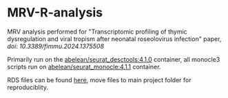 # MRV-R-analysis
MRV analysis performed for "Transcriptomic profiling of thymic dysregulation and viral tropism after neonatal roseolovirus infection" paper, *doi: 10.3389/fimmu.2024.1375508* 


Primarily run on the [abelean/seurat_desctools:4.1.0](https://hub.docker.com/layers/abelean/seurat_desctools/4.1.0/images/sha256-e4de4c527da6caab20a0b648307abec2155e238c0b6680ca6c2a513e2739d538?context=repo
) container, all monocle3 scripts run on [abelean/seurat_monocle:4.1.1](https://hub.docker.com/layers/abelean/seurat_monocle/4.1.1/images/sha256-237694be4423d0d549f440d0a3cd889b10ed00a26099d7a960e9c53a8ccf401c?context=repo) container.

RDS files can be found [here](https://figshare.com/projects/MRV_rds_files/195227), move files to main project folder for reproduciblity.
